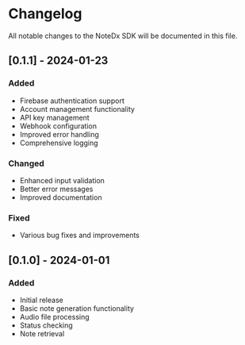 # Changelog

All notable changes to the NoteDx SDK will be documented in this file.

## [0.1.1] - 2024-01-23

### Added
- Firebase authentication support
- Account management functionality
- API key management
- Webhook configuration
- Improved error handling
- Comprehensive logging

### Changed
- Enhanced input validation
- Better error messages
- Improved documentation

### Fixed
- Various bug fixes and improvements

## [0.1.0] - 2024-01-01

### Added
- Initial release
- Basic note generation functionality
- Audio file processing
- Status checking
- Note retrieval 